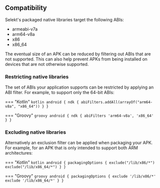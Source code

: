 ## Compatibility

Selekt's packaged native libraries target the following ABIs:

* armeabi-v7a
* arm64-v8a
* x86
* x86_64

The eventual size of an APK can be reduced by filtering out ABIs that are not supported. This can also help prevent APKs from being installed on devices that are not otherwise supported.

### Restricting native libraries

The set of ABIs your application supports can be restricted by applying an ABI filter. For example, to support only the 64-bit ABIs:

=== "Kotlin"
    ``` kotlin
    android {
        ndk {
            abiFilters.addAll(arrayOf("arm64-v8a", "x86_64"))
        }
    }
    ```

=== "Groovy"
    ``` groovy
    android {
        ndk {
            abiFilters 'arm64-v8a', 'x86_64'
        }
    }
    ```

### Excluding native libraries

Alternatively an exclusion filter can be applied when packaging your APK. For example, for an APK that is only intended to support both ARM architectures:

=== "Kotlin"
    ``` kotlin
    android {
        packagingOptions {
            exclude("/lib/x86/*")
            exclude("/lib/x86_64/*")
        }
    }
    ```

=== "Groovy"
    ``` groovy
    android {
        packagingOptions {
            exclude '/lib/x86/*'
            exclude '/lib/x86_64/*'
        }
    }
    ```
